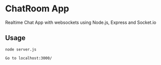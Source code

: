 # ChatRoom App 
Realtime Chat App with websockets using Node.js, Express and Socket.io

## Usage 
```
node server.js 

Go to localhost:3000/
```
